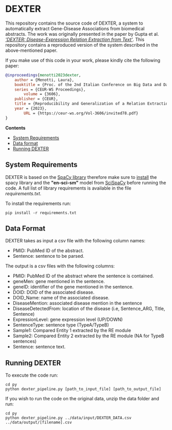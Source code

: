 # DEXTER
This repository contains the source code of DEXTER, a system to automatically extract Gene-Disease Associations from biomedical abstracts. The work was originally presented in the paper by Gupta et al. [*'DEXTER: Disease-Expression Relation Extraction from Text'*](https://pubmed.ncbi.nlm.nih.gov/29860481/). This repository contains a reproduced version of the system described in the above-mentioned paper. 

If you make use of this code in your work, please kindly cite the following paper:

```bibtex
@inproceedings{menotti2023dexter,
	author = {Menotti, Laura},
	booktitle = {Proc. of the 2nd Italian Conference on Big Data and Data Science (ITADATA 2023)},
	series = {CEUR-WS Proceedings},
        volume = {3606},
	publisher = {CEUR},
	title = {Reproducibility and Generalization of a Relation Extraction System for Gene-Disease Associations},
	year = {2023},
        URL = {https://ceur-ws.org/Vol-3606/invited78.pdf}
}
```

**Contents**

* [System Requirements](#system-requirements)
* [Data format](#data-format)
* [Running DEXTER](#running-dexter)

## System Requirements

DEXTER is based on the [SpaCy library](https://spacy.io/) therefore make sure to [install](https://spacy.io/usage) the spacy library and the **"en-sci-sm"** model from [SciSpaCy]([https://spacy.io/](https://allenai.github.io/scispacy/)) before running the code. A full list of library requirements is available in the file _requirements.txt_.

To install the requirements run:
```
pip install -r requirements.txt
```

## Data Format

DEXTER takes as input a csv file with the following column names:
- PMID: PubMed ID of the abstract.
- Sentence: sentence to be parsed.

The output is a csv files with the following columns:
- PMID: PubMed ID of the abstract where the sentence is contained.
- geneMen: gene mentioned in the sentence.
- geneID: identifier of the gene mentioned in the sentence.
- DOID: DOID of the associated disease.
- DOID_Name: name of the associated disease.
- DiseaseMention: associated disease mention in the sentence
- DiseaseDetectedFrom: location of the disease (i.e, Sentence_ARG, Title, Sentence)
- ExpressionLevel: gene expression level (UP/DOWN)
- SentenceType: sentence type (TypeA/TypeB)
- Sample1: Compared Entity 1 extracted by the RE module
- Sample2: Compared Entity 2 extracted by the RE module (NA for TypeB sentences)
- Sentence: sentence text.

## Running DEXTER

To execute the code run:
```
cd py
python dexter_pipeline.py [path_to_input_file] [path_to_output_file]
```

If you wish to run the code on the original data, unzip the data folder and run:
```
cd py
python dexter_pipeline.py ../data/input/DEXTER_DATA.csv ../data/output/[filename].csv
```
